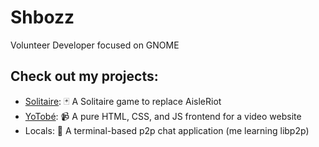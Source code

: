 # Shbozz

Volunteer Developer focused on GNOME

## Check out my projects:
- [Solitaire](Solitaire):  🃏 A Solitaire game to replace AisleRiot
- [YoTobé](yotobe):  📹 A pure HTML, CSS, and JS frontend for a video website
- Locals:  💬 A terminal-based p2p chat application (me learning libp2p)
